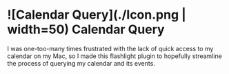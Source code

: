 # ![Calendar Query](./Icon.png | width=50) Calendar Query

I was one-too-many times frustrated with the lack of quick access to my calendar on my Mac, so I made this flashlight plugin to hopefully streamline the process of querying my calendar and its events.



